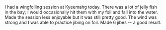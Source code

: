 I had a wingfoiling session at Kyeemahg today. There was a lot of jelly fish in the bay; I would occasionally hit them with my foil and fall into the water. Made the session less enjoyable but it was still pretty good. The wind was strong and I was able to practice jibing on foil. Made 6 jibes -- a good result. 